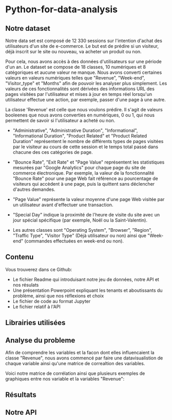 # Python-for-data-analysis

## Notre dataset

Notre data set est composé de 12 330 sessions sur l'intention d'achat des utilisateurs d'un site de e-commerce. Le but est de prédire si un visiteur, déjà inscrit sur le site ou nouveau, va acheter un produit ou non. 

Pour cela, nous avons accès à des données d'utilisateurs sur une période d'un an.
Le dataset se compose de 18 classes, 10 numériques et 8 catégoriques et aucune valeur ne manque. Nous avons converti certaines valeurs en valeurs numériques telles que "Revenue", "Week-end", "Visitor_type" et "Months" afin de pouvoir les analyser plus simplement. 
Les valeurs de ces fonctionnalités sont dérivées des informations URL des pages visitées par l'utilisateur et mises à jour en temps réel lorsqu'un utilisateur effectue une action, par exemple, passer d'une page à une autre.

La classe 'Revenue' est celle que nous voulons prédire. Il s'agit de valeurs booleenes que nous avons converties en numériques, 0 ou 1, qui nous permettent de savoir si l'utilisateur a acheté ou non.

  - "Administrative", "Administrative Duration", "Informational", "Informational Duration", "Product Related" et "Product Related Duration" représentent le nombre de différents types de pages visitées par le visiteur au cours de cette session et le temps total passé dans chacune des ces catégories de page. 
  
  - "Bounce Rate", "Exit Rate" et "Page Value" représentent les statistiques mesurées par "Google Analytics" pour chaque page du site de commerce électronique. Par exemple, la valeur de la fonctionnalité "Bounce Rate" pour une page Web fait référence au pourcentage de visiteurs qui accèdent à une page, puis la quittent sans déclencher d'autres demandes.
  
  - "Page Value" représente la valeur moyenne d'une page Web visitée par un utilisateur avant d'effectuer une transaction. 
  
  - "Special Day" indique la proximité de l'heure de visite du site avec un jour spécial spécifique (par exemple, Noël ou la Saint-Valentin).
  
  - Les autres classes sont "Operating System", "Browser", "Region", "Traffic Type", "Visitor Type" (Déjà utilisateur ou non) ainsi que "Week-end" (commandes effectuées en week-end ou non).
  
## Contenu

Vous trouverez dans ce Github:

  - Le fichier Readme qui introduisant notre jeu de données, notre API et nos résulats 
  - Une présentation Powerpoint expliquant les tenants et aboutissants du problème, ainsi que nos réflexions et choix
  - Le fichier de code au format Jupyter
  - Le fichier relatif à l'API

## Librairies utilisées

## Analyse du probleme 

Afin de comprendre les variables et la facon dont elles influencaient la classe "Revenue", nous avons commencé par faire une datavisualistion de chaque variable ainsi qu'une matrice de correaltion des variables.

Voici notre matrice de corrélation ainsi que plusieurs exemples de graphiques entre nos variable et la variables "Revenue":


## Résultats

## Notre API
